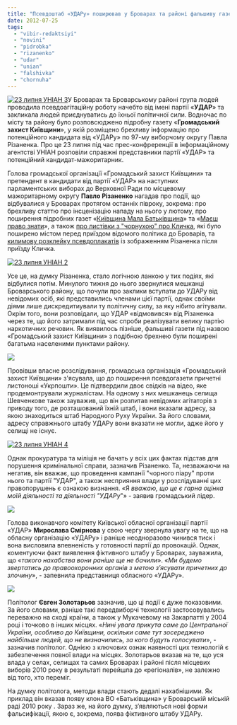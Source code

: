 ```yaml
---
title: "Псевдоштаб «УДАРу» поширював у Броварах та районі фальшиву газету й намагався дискредитувати партію"
date: 2012-07-25
tags: 
  - "vibir-redaktsiyi"
  - "novini"
  - "pidrobka"
  - "rizanenko"
  - "udar"
  - "unian"
  - "falshivka"
  - "chornuha"
---
```


[![](https://mpz.brovary.org/wp-content/uploads/2012/07/23-lipnya-UNIAN-3.jpg "23 липня УНІАН 3")](https://mpz.brovary.org/wp-content/uploads/2012/07/23-lipnya-UNIAN-3.jpg)У Броварах та Броварському районі група людей проводила псевдоагітаційну роботу начебто від імені партії «**УДАР**» та закликала людей приєднуватись до їхньої політичної сили. Водночас по місту та району було розповсюджено підробну газету «**Громадський захист Київщини**», у якій розміщено брехливу інформацію про потенційного кандидата від «УДАРу» по 97-му виборчому округу Павла Різаненка. Про це 23 липня під час прес-конфреренції в інформаційному агентстві УНІАН розповіли справжні представники партії «УДАР» та потенційний кандидат-мажоритарник.

Голова громадської організації «Громадський захист Київщини» та претендент в кандидати від партії «УДАР» на наступних парламентських виборах до Верховної Ради по місцевому мажоритарному округу **Павло Різаненко** нагадав про події, що відбувалися у Броварах протягом останніх півроку, зокрема: про брехливу статтю про інсценізацію нападу на нього у лютому, про поширення підробних газет «[Київщина Мала Батьківщина](https://mpz.brovary.org/razom-z-vesnoyu-v-brovari-priyshla-chornuha/)» та «[Маєш право знати](https://mpz.brovary.org/prodovzhennya-falsifikatsiy-u-brovarah-viyshla-falshiva-gazeta-mayesh-pravo-znati/)», а також [про листівки з "чорнухою" про Кличка](https://mpz.brovary.org/v-uniani-rozpovili-yak-brovarska-vlada-z-opozitsiyeyu-borolas/), які було поширено містом перед приїздом відомого політика до Броварів, та [килимову розклейку псевдоплакатів](https://mpz.brovary.org/u-zoni-brehni-chergova-falshivka-psevdoplakati-rizanenka/) із зображенням Різаненка після приїзду Кличка.

[![](https://mpz.brovary.org/wp-content/uploads/2012/07/23-lipnya-UNIAN-2.jpg "23 липня УНІАН 2")](https://mpz.brovary.org/wp-content/uploads/2012/07/23-lipnya-UNIAN-2.jpg)

Усе це, на думку Різаненка, стало логічною ланкою у тих подіях, які відбулися потім. Минулого тижня до нього звернулися мешканці Броварського району, що почули про заклики вступати до УДАРу від невідомих осіб, які представились членами цієї партії, однак своїми діями лише дискредитиували ту політичну силу, за яку нібито агітували. Окрім того, вони розповідали, що УДАР «відмовився» від Різаненка через те, що його затримали під час спроби реалізувати велику партію наркотичних речовин. Як виявилось пізніше, фальшиві газети під назвою «Громадський захист Київщини» з подібною брехнею були поширені багатьма населеними пунктами району.

[![](https://mpz.brovary.org/wp-content/uploads/2012/07/IMG_3440.jpg)](https://mpz.brovary.org/wp-content/uploads/2012/07/IMG_3440.jpg)

Провівши власне розслідування, громадська організація «Громадський захист Київщини» з'ясувала, що до поширення псевдогазети причетні листоноші «Укрпошти». Це підтвердили двоє свідків на відео, яке продемонтрували журналістам. На одному з них мешканець селища Шевченкове також зауважив, що він розпитав невідомих агітаторів з приводу того, де розташований їхній штаб, і вони вказали адресу, за якою знаходиться штаб Народного Руху України. За його словами, адресу справжнього штабу УДАРу вони вказати не могли, адже його у селищі не існує.

[![](https://mpz.brovary.org/wp-content/uploads/2012/07/23-lipnya-UNIAN-4.jpg "23 липня УНІАН 4")](https://mpz.brovary.org/wp-content/uploads/2012/07/23-lipnya-UNIAN-4.jpg)

Однак прокуратура та міліція не бачать у всіх цих фактах підстав для порушення кримінальної справи, зазначив Різаненко. Та, незважаючи на негатив, він вважає, що проведення кампанії "чорного піару" проти нього та партії "УДАР", а також несприяння влади у розслідуванні цих правопорушень є ознакою визнання. «Я _вважаю, що це є гарна оцінка моїй діяльності та діяльності "УДАРу_"» - заявив громадський лідер.

**[![](https://mpz.brovary.org/wp-content/uploads/2012/07/IMG_3461.jpg)](https://mpz.brovary.org/wp-content/uploads/2012/07/IMG_3461.jpg)**

Голова виконавчого комітету Київської обласної організації партії «УДАР» ****Мирослава Смірнова**** у свою чергу звернула увагу на те, що на обласну організацію «УДАРу» і раніше неодноразово чинився тиск і вона висловила впевненість у готовності партії до провокацій. Однак, коментуючи факт виявлення фіктивного штабу у Броварах, зауважила, що «_такого нахабства вони раніше ще не бачили_». «_Ми будемо звертатись до правоохоронних органів з метою з’ясувати причетних до злочину_», - запевнила представниця обласного «УДАРу».

[![](https://mpz.brovary.org/wp-content/uploads/2012/07/IMG_3447.jpg)](https://mpz.brovary.org/wp-content/uploads/2012/07/IMG_3447.jpg)

Політолог **Євген Золотарьов** зазначив, що ці події є дуже показовими. За його словами, раніше такі передвиборчі технології застосовувались переважно на сході країни, а також у Мукачевому на Закарпатті у 2004 році і точково в інших місцях. «_Нині увага прикута саме до Центральної України, особливо до Київщини, оскільки саме тут зосереджено найбільше людей, що не визначились, за кого будуть голосувати_», - зазначив політолог. Однією з ключових ознак наявності цих технологій є забезпечення повної влади на місцях. Золотарьов вказав на те, що уся влада у селах, селищах та самих Броварах і районі після місцевих виборів 2010 року в результаті перейшла до «регіоналів», не залежно від того, хто переміг.

На думку політолога, методи влади стають дедалі нахабнішими. Як приклад він вказав появу клона ВО «Батьківщина» у Броварській міській раді 2010 року . Зараз же, на його думку, з’являються нові форми фальсифікації, якою є, зокрема, поява фіктивного штабу УДАРу.
